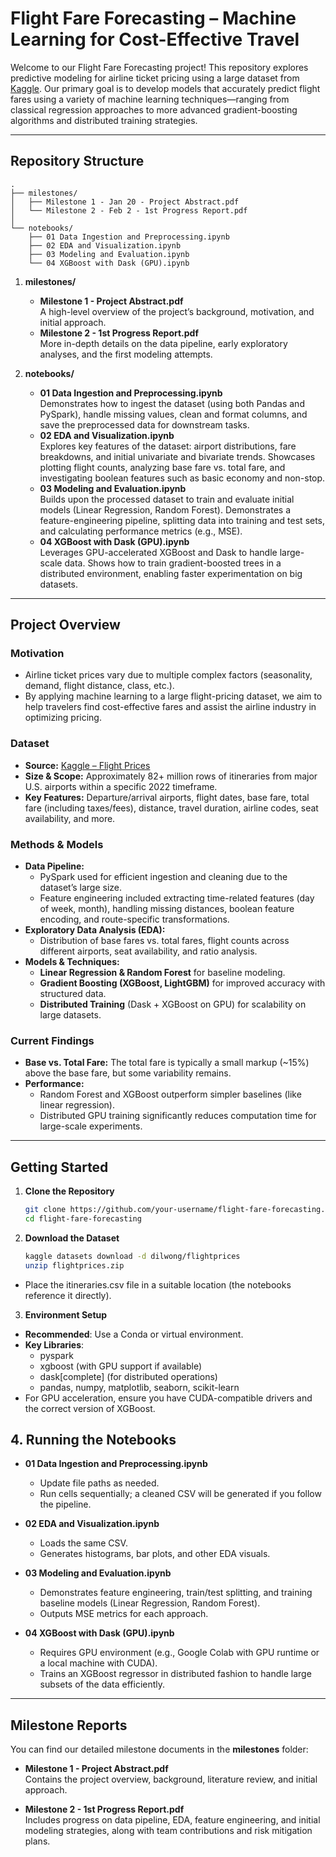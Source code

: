 # Flight Fare Forecasting – Machine Learning for Cost-Effective Travel

Welcome to our Flight Fare Forecasting project! This repository explores predictive modeling for airline ticket pricing using a large dataset from [Kaggle](https://www.kaggle.com/datasets/dilwong/flightprices). Our primary goal is to develop models that accurately predict flight fares using a variety of machine learning techniques—ranging from classical regression approaches to more advanced gradient-boosting algorithms and distributed training strategies.

---

## Repository Structure

```plaintext
.
├── milestones/
│   ├── Milestone 1 - Jan 20 - Project Abstract.pdf
│   └── Milestone 2 - Feb 2 - 1st Progress Report.pdf
│
└── notebooks/
    ├── 01 Data Ingestion and Preprocessing.ipynb
    ├── 02 EDA and Visualization.ipynb
    ├── 03 Modeling and Evaluation.ipynb
    └── 04 XGBoost with Dask (GPU).ipynb
```

1. **milestones/**  
   - **Milestone 1 - Project Abstract.pdf**  
     A high-level overview of the project’s background, motivation, and initial approach.  
   - **Milestone 2 - 1st Progress Report.pdf**  
     More in-depth details on the data pipeline, early exploratory analyses, and the first modeling attempts.  

2. **notebooks/**  
   - **01 Data Ingestion and Preprocessing.ipynb**  
     Demonstrates how to ingest the dataset (using both Pandas and PySpark), handle missing values, clean and format columns, and save the preprocessed data for downstream tasks.  
   - **02 EDA and Visualization.ipynb**  
     Explores key features of the dataset: airport distributions, fare breakdowns, and initial univariate and bivariate trends. Showcases plotting flight counts, analyzing base fare vs. total fare, and investigating boolean features such as basic economy and non-stop.  
   - **03 Modeling and Evaluation.ipynb**  
     Builds upon the processed dataset to train and evaluate initial models (Linear Regression, Random Forest). Demonstrates a feature-engineering pipeline, splitting data into training and test sets, and calculating performance metrics (e.g., MSE).  
   - **04 XGBoost with Dask (GPU).ipynb**  
     Leverages GPU-accelerated XGBoost and Dask to handle large-scale data. Shows how to train gradient-boosted trees in a distributed environment, enabling faster experimentation on big datasets.

---

## Project Overview

### Motivation

- Airline ticket prices vary due to multiple complex factors (seasonality, demand, flight distance, class, etc.).  
- By applying machine learning to a large flight-pricing dataset, we aim to help travelers find cost-effective fares and assist the airline industry in optimizing pricing.

### Dataset

- **Source:** [Kaggle – Flight Prices](https://www.kaggle.com/datasets/dilwong/flightprices)  
- **Size & Scope:** Approximately 82+ million rows of itineraries from major U.S. airports within a specific 2022 timeframe.  
- **Key Features:** Departure/arrival airports, flight dates, base fare, total fare (including taxes/fees), distance, travel duration, airline codes, seat availability, and more.

### Methods & Models

- **Data Pipeline:**  
  - PySpark used for efficient ingestion and cleaning due to the dataset’s large size.  
  - Feature engineering included extracting time-related features (day of week, month), handling missing distances, boolean feature encoding, and route-specific transformations.  
- **Exploratory Data Analysis (EDA):**  
  - Distribution of base fares vs. total fares, flight counts across different airports, seat availability, and ratio analysis.  
- **Models & Techniques:**  
  - **Linear Regression & Random Forest** for baseline modeling.  
  - **Gradient Boosting (XGBoost, LightGBM)** for improved accuracy with structured data.  
  - **Distributed Training** (Dask + XGBoost on GPU) for scalability on large datasets.

### Current Findings

- **Base vs. Total Fare:** The total fare is typically a small markup (~15%) above the base fare, but some variability remains.  
- **Performance:**  
  - Random Forest and XGBoost outperform simpler baselines (like linear regression).  
  - Distributed GPU training significantly reduces computation time for large-scale experiments.

---

## Getting Started

1. **Clone the Repository**

   ```bash
   git clone https://github.com/your-username/flight-fare-forecasting.git
   cd flight-fare-forecasting
2. **Download the Dataset**

    ```bash
    kaggle datasets download -d dilwong/flightprices
    unzip flightprices.zip
  - Place the itineraries.csv file in a suitable location (the notebooks reference it directly).

3. **Environment Setup**
  - **Recommended**: Use a Conda or virtual environment.
  - **Key Libraries**:
    - pyspark
    - xgboost (with GPU support if available)
    - dask[complete] (for distributed operations)
    - pandas, numpy, matplotlib, seaborn, scikit-learn
  - For GPU acceleration, ensure you have CUDA-compatible drivers and the correct version of XGBoost.

## 4. Running the Notebooks

- **01 Data Ingestion and Preprocessing.ipynb**  
  - Update file paths as needed.  
  - Run cells sequentially; a cleaned CSV will be generated if you follow the pipeline.

- **02 EDA and Visualization.ipynb**  
  - Loads the same CSV.  
  - Generates histograms, bar plots, and other EDA visuals.

- **03 Modeling and Evaluation.ipynb**  
  - Demonstrates feature engineering, train/test splitting, and training baseline models (Linear Regression, Random Forest).  
  - Outputs MSE metrics for each approach.

- **04 XGBoost with Dask (GPU).ipynb**  
  - Requires GPU environment (e.g., Google Colab with GPU runtime or a local machine with CUDA).  
  - Trains an XGBoost regressor in distributed fashion to handle large subsets of the data efficiently.
 
---

## Milestone Reports

You can find our detailed milestone documents in the **milestones** folder:

- **Milestone 1 - Project Abstract.pdf**  
  Contains the project overview, background, literature review, and initial approach.

- **Milestone 2 - 1st Progress Report.pdf**  
  Includes progress on data pipeline, EDA, feature engineering, and initial modeling strategies, along with team contributions and risk mitigation plans.

